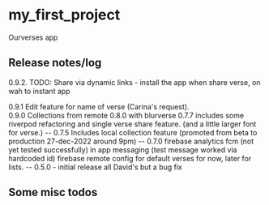 # my_first_project

Ourverses app
## Release notes/log

0.9.2. TODO: Share via dynamic links - install the app when share verse, on wah to instant app

0.9.1 Edit feature for name of verse (Carina's request).  
0.9.0 Collections from remote
0.8.0 with blurverse
0.7.7 includes some riverpod refactoring and single verse share feature. (and a little larger font for verse.)
-- 0.7.5 Includes local collection feature (promoted from beta to production 27-dec-2022 around 9pm)
-- 0.7.0 firebase
analytics
fcm (not yet tested successfully)
in app messaging (test message worked via hardcoded id)
firebase remote config for default verses for now, later for  lists.
-- 0.5.0 - initial release all David's but a bug fix




## Some misc todos


